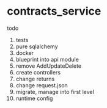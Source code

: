 # contracts_service

todo
1. tests
2. pure sqlalchemy
3. docker
4. blueprint into api module
5. remove AddUpdateDelete
6. create controllers
7. change returns
8. change request.json
9. migrate, manage into first level
10. runtime config
